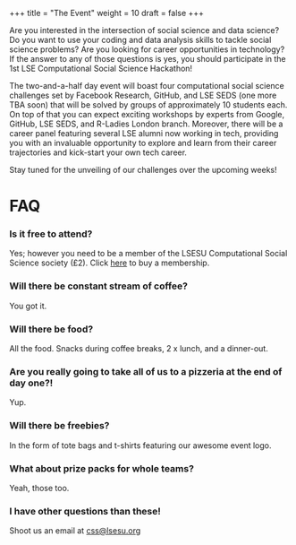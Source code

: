 +++
title = "The Event"
weight = 10
draft = false
+++

Are you interested in the intersection of social science and data science? Do you want to use your coding and data analysis skills to tackle social science problems? Are you looking for career opportunities in technology? If the answer to any of those questions is yes, you should participate in the 1st LSE Computational Social Science Hackathon!

The two-and-a-half day event will boast four computational social science challenges set by Facebook Research, GitHub, and LSE SEDS (one more TBA soon) that will be solved by groups of approximately 10 students each. On top of that you can expect exciting workshops by experts from Google, GitHub, LSE SEDS, and R-Ladies London branch. Moreover, there will be a career panel featuring several LSE alumni now working in tech, providing you with an invaluable opportunity to explore and learn from their career trajectories and kick-start your own tech career.

Stay tuned for the unveiling of our challenges over the upcoming weeks!

# FAQ

### Is it free to attend?

Yes; however you need to be a member of the LSESU Computational Social Science society (£2). Click [here](https://www.lsesu.com/activities/societies/society/CSS/) to buy a membership.

### Will there be constant stream of coffee?

You got it.

### Will there be food?

All the food. Snacks during coffee breaks, 2 x lunch, and a dinner-out.

### Are you really going to take all of us to a pizzeria at the end of day one?!

Yup.

### Will there be freebies?

In the form of tote bags and t-shirts featuring our awesome event logo.

### What about prize packs for whole teams?

Yeah, those too.

### I have other questions than these!

Shoot us an email at [css@lsesu.org](mailto:css@lsesu.org?subject=Question!)